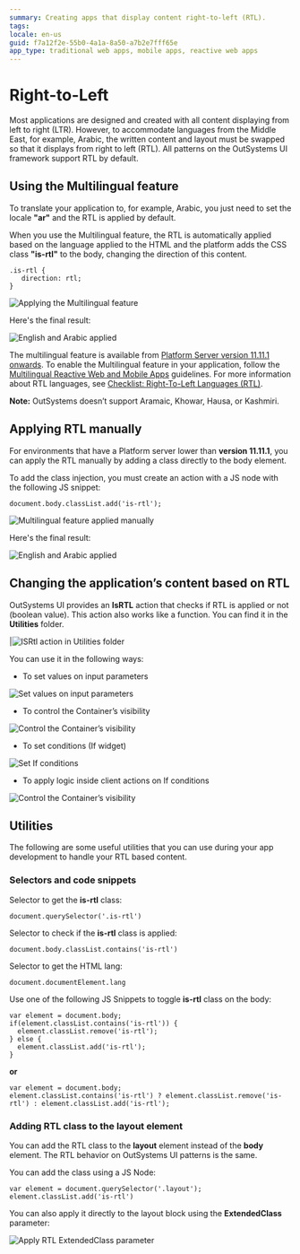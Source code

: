 ```yaml
---
summary: Creating apps that display content right-to-left (RTL).
tags: 
locale: en-us
guid: f7a12f2e-55b0-4a1a-8a50-a7b2e7fff65e
app_type: traditional web apps, mobile apps, reactive web apps
---
```


# Right-to-Left

Most applications are designed and created with all content displaying from left to right (LTR). However, to accommodate languages from the Middle East, for example, Arabic, the written content and layout must be swapped so that it displays from right to left (RTL). All patterns on the OutSystems UI framework support RTL by default. 

## Using the Multilingual feature

To translate your application to, for example, Arabic, you just need to set the locale **"ar"** and the RTL is applied by default. 

When you use the Multilingual feature, the RTL is automatically applied based on the language applied to the HTML and the platform adds the CSS class **"is-rtl"** to the body, changing the direction of this content.

```
.is-rtl {
   direction: rtl;
}
```

![Applying the Multilingual feature](images/rtl-multilingual.png)

Here's the final result:

![English and Arabic applied](images/rtl-arabic-english-applied-4.png)

The multilingual feature is available from [Platform Server version 11.11.1 onwards](https://success.outsystems.com/Support/Release_Notes/11/Platform_Server). To enable the Multilingual feature in your application, follow the [Multilingual Reactive Web and Mobile Apps](../multilingual-tp/intro.md) guidelines. For more information about RTL languages, see [Checklist: Right-To-Left Languages (RTL)](https://lingohub.com/academy/best-practices/rtl-language-list).

**Note:** OutSystems doesn’t support Aramaic, Khowar, Hausa, or Kashmiri.

## Applying RTL manually

<div class="warning" markdown="1">

For environments that have a Platform server lower than **version 11.11.1**, you can apply the RTL manually by adding a class directly to the body element. 

</div>

To add the class injection, you must create an action with a JS node with the following JS snippet:

```
document.body.classList.add('is-rtl');
```

![Multilingual feature applied manually](images/rtl-applyrtl-ss.png)

Here's the final result:

![English and Arabic applied](images/rtl-arabic-english-applied-4.png)

## Changing the application’s content based on RTL

OutSystems UI provides an **IsRTL** action that checks if RTL is applied or not (boolean value). This action also works like a function. You can find it in the **Utilities** folder. 

|![ISRtl action in Utilities folder](images/rtl-isrtl-ss.png)

You can use it in the following ways:

* To set values on input parameters

![Set values on input parameters](images/rtl-advancedformat-ss.png)

* To control the Container’s visibility

![Control the Container’s visibility](images/rtl-container-ss.png)

* To set conditions (If widget)

![Set If conditions](images/rtl-condition-ss.png)

* To apply logic inside client actions on If conditions

![Control the Container’s visibility](images/rtl-logic-ss.png)

## Utilities

The following are some useful utilities that you can use during your app development to handle your RTL based content.

### Selectors and code snippets

Selector to get the **is-rtl** class:
```
document.querySelector('.is-rtl')
```

Selector to check if the **is-rtl** class is applied:
```
document.body.classList.contains('is-rtl')
```

Selector to get the HTML lang:
```
document.documentElement.lang
```

Use one of the following JS Snippets to toggle **is-rtl** class on the body:

```
var element = document.body;
if(element.classList.contains('is-rtl')) {
  element.classList.remove('is-rtl');
} else {
  element.classList.add('is-rtl');
}
```

**or**

```
var element = document.body;
element.classList.contains('is-rtl') ? element.classList.remove('is-rtl') : element.classList.add('is-rtl');
```

### Adding RTL class to the layout element

You can add the RTL class to the **layout** element instead of the **body** element. The RTL behavior on OutSystems UI patterns is the same.

You can add the class using a JS Node:

```
var element = document.querySelector('.layout');
element.classList.add('is-rtl')
```

You can also apply it directly to the layout block using the **ExtendedClass** parameter:

![Apply RTL ExtendedClass parameter](images/rtl-extendedclass-ss.png)
